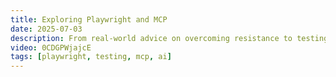 ```yaml
---
title: Exploring Playwright and MCP
date: 2025-07-03
description: From real-world advice on overcoming resistance to testing in teams to the exciting possibilities MCP brings for generating and scaling tests with natural language and AI, this conversation is packed with both practical tips and future-looking insights.
video: 0CDGPWjajcE
tags: [playwright, testing, mcp, ai]
---
```

